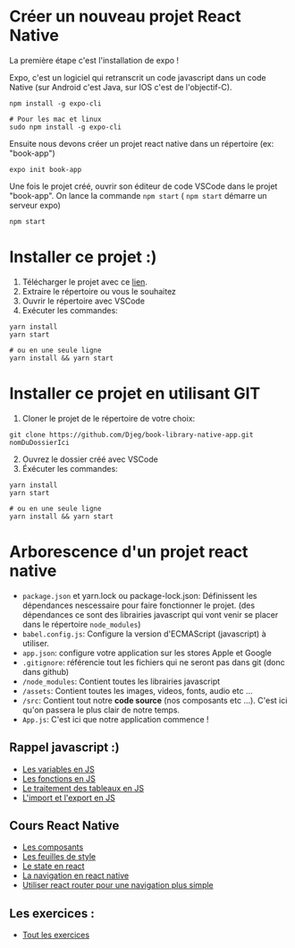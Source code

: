 # Créer un nouveau projet React Native

La première étape c'est l'installation de expo !

Expo, c'est un logiciel qui retranscrit un code javascript
dans un code Native (sur Android c'est Java, sur IOS c'est de l'objectif-C).

```
npm install -g expo-cli

# Pour les mac et linux
sudo npm install -g expo-cli
```

Ensuite nous devons créer un projet react native dans un répertoire
(ex: "book-app")

```
expo init book-app
```

Une fois le projet créé, ouvrir son éditeur de code
VSCode dans le projet "book-app".
On lance la commande `npm start` (
`npm start` démarre un serveur expo)

```
npm start
```

# Installer ce projet :)

1. Télécharger le projet avec ce [lien](https://github.com/Djeg/book-library-native-app/archive/refs/heads/master.zip).
2. Extraire le répertoire ou vous le souhaitez
3. Ouvrir le répertoire avec VSCode
4. Exécuter les commandes:

```shell
yarn install
yarn start

# ou en une seule ligne
yarn install && yarn start
```

# Installer ce projet en utilisant GIT

1. Cloner le projet de le répertoire de votre choix:

```
git clone https://github.com/Djeg/book-library-native-app.git nomDuDossierIci
```

2. Ouvrez le dossier créé avec VSCode
3. Éxécuter les commandes:

```shell
yarn install
yarn start

# ou en une seule ligne
yarn install && yarn start
```

# Arborescence d'un projet react native

- `package.json` et yarn.lock ou package-lock.json: Définissent les dépendances nescessaire pour faire fonctionner le projet. (des dépendances ce sont des librairies javascript qui vont venir se placer dans le répertoire `node_modules`)
- `babel.config.js`: Configure la version d'ECMAScript (javascript) à utiliser.
- `app.json`: configure votre application sur les stores Apple et Google
- `.gitignore`: référencie tout les fichiers qui ne seront pas dans git (donc dans github)
- `/node_modules`: Contient toutes les librairies javascript
- `/assets`: Contient toutes les images, videos, fonts, audio etc ...
- `/src`: Contient tout notre **code source** (nos composants etc ...). C'est ici qu'on passera
  le plus clair de notre temps.
- `App.js`: C'est ici que notre application commence !

## Rappel javascript :)

- [Les variables en JS](./doc/variables.js)
- [Les fonctions en JS](./doc/functions.js)
- [Le traitement des tableaux en JS](./doc/array.js)
- [L'import et l'export en JS](./doc/import-export.md)

## Cours React Native

- [Les composants](./doc/Components.md)
- [Les feuilles de style](./doc/stylesheets.md)
- [Le state en react](./doc/State.md)
- [La navigation en react native](./doc/navigation.md)
- [Utiliser react router pour une navigation plus simple](./doc/react-router.md)

## Les exercices :

- [Tout les exercices](./doc/exos.md)
